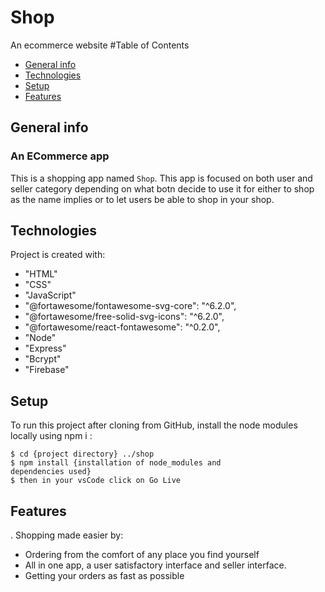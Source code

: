 # Shop
An ecommerce website
#Table of Contents
* [General info](#general-info)
* [Technologies](#technologies)
* [Setup](#setup)
* [Features](#features)

## General info
### An ECommerce app
This is a shopping app named `Shop`. This app is focused on both user and seller category depending on what botn decide to use it for either to shop as the name implies or to let users be able to shop in your shop.

## Technologies 
Project is created with:

* "HTML"
* "CSS"
* "JavaScript"
* "@fortawesome/fontawesome-svg-core": "^6.2.0",
* "@fortawesome/free-solid-svg-icons": "^6.2.0",
* "@fortawesome/react-fontawesome": "^0.2.0",
* "Node"
* "Express"
* "Bcrypt"
* "Firebase"

## Setup
To run this project after cloning from GitHub, install the node modules locally using npm i :
```
$ cd {project directory} ../shop
$ npm install {installation of node_modules and
dependencies used}
$ then in your vsCode click on Go Live
```

## Features
. Shopping made easier by:
* Ordering from the comfort of any place you find yourself
* All in one app, a user satisfactory interface and seller interface.
* Getting your orders as fast as possible
